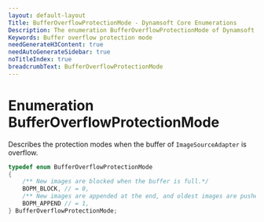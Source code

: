 ```yaml
---
layout: default-layout
Title: BufferOverflowProtectionMode - Dynamsoft Core Enumerations
Description: The enumeration BufferOverflowProtectionMode of Dynamsoft Core describes the protection modes when the buffer of ImageSourceAdapter is overflow.
Keywords: Buffer overflow protection mode 
needGenerateH3Content: true
needAutoGenerateSidebar: true
noTitleIndex: true
breadcrumbText: BufferOverflowProtectionMode
---
```


# Enumeration BufferOverflowProtectionMode

Describes the protection modes when the buffer of `ImageSourceAdapter` is overflow.

```cpp
typedef enum BufferOverflowProtectionMode
{
    /** New images are blocked when the buffer is full.*/
    BOPM_BLOCK, // = 0,
    /** New images are appended at the end, and oldest images are pushed out from the beginning if the buffer is full.*/
    BOPM_APPEND // = 1,
} BufferOverflowProtectionMode;
```
